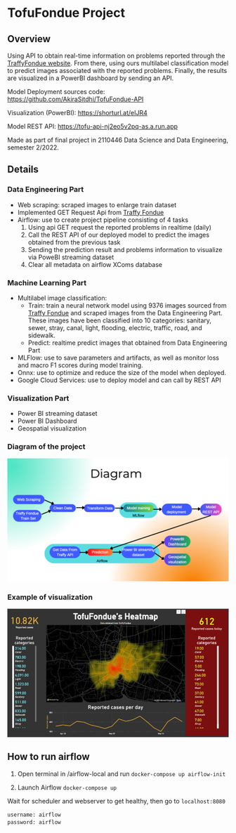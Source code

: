 # TofuFondue Project

## Overview
Using API to obtain real-time information on problems reported through the [TraffyFondue website](https://www.traffy.in.th/?page_id=4434). From there, using ours multilabel classification model to predict images associated with the reported problems. Finally, the results are visualized in a PowerBI dashboard by sending an API.

Model Deployment sources code: https://github.com/AkiraSitdhi/TofuFondue-API

Visualization (PowerBI): https://shorturl.at/eIJR4

Model REST API: https://tofu-api-nj2eo5v2pq-as.a.run.app

Made as part of final project in 2110446 Data Science and Data Engineering, semester 2/2022.

## Details
### Data Engineering Part
- Web scraping: scraped images to enlarge train dataset
- Implemented GET Request Api from [Traffy Fondue](https://www.traffy.in.th/?page_id=27351)
- Airflow: use to create project pipeline consisting of 4 tasks
  1. Using api GET request the reported problems in realtime (daily) 
  2. Call the REST API of our deployed model to predict the images obtained from the previous task
  3. Sending the prediction result and problems information to visualize via PoweBI streaming dataset
  4. Clear all metadata on airflow XComs database

### Machine Learning Part
- Multilabel image classification: 
  - Train: train a neural network model using 9376 images sourced from [Traffy Fondue](https://www.traffy.in.th/?page_id=27351) and scraped images from the Data Engineering Part. These images have been classified into 10 categories: sanitary, sewer, stray, canal, light, flooding, electric, traffic, road, and sidewalk.
  - Predict: realtime predict images that obtained from Data Engineering Part
- MLFlow: use to save parameters and artifacts, as well as monitor loss and macro F1 scores during model training.
- Onnx: use to optimize and reduce the size of the model when deployed.
- Google Cloud Services: use to deploy model and can call by REST API

### Visualization Part
- Power BI streaming dataset
- Power BI Dashboard
- Geospatial visualization

### Diagram of the project
![alt_text](Project_diagram.png)

### Example of visualization
![alt_text](Visualization.png)

## How to run airflow
1. Open terminal in /airflow-local and run `docker-compose up airflow-init`

2. Launch Airflow `docker-compose up`

Wait for scheduler and webserver to get healthy, then go to `localhost:8080` 

```python
username: airflow
password: airflow
```
